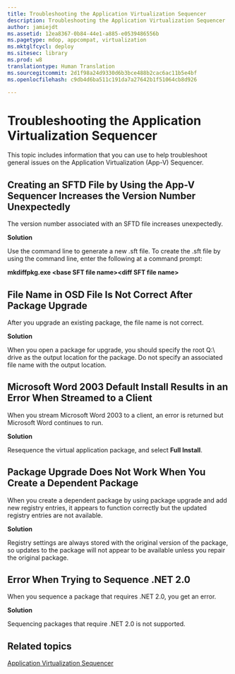 ```yaml
---
title: Troubleshooting the Application Virtualization Sequencer
description: Troubleshooting the Application Virtualization Sequencer
author: jamiejdt
ms.assetid: 12ea8367-0b84-44e1-a885-e0539486556b
ms.pagetype: mdop, appcompat, virtualization
ms.mktglfcycl: deploy
ms.sitesec: library
ms.prod: w8
translationtype: Human Translation
ms.sourcegitcommit: 2d1f98a24d9330d6b3bce488b2cac6ac11b5e4bf
ms.openlocfilehash: c9db4d6ba511c191da7a27642b1f51064cb8d926

---
```



# Troubleshooting the Application Virtualization Sequencer


This topic includes information that you can use to help troubleshoot general issues on the Application Virtualization (App-V) Sequencer.

## Creating an SFTD File by Using the App-V Sequencer Increases the Version Number Unexpectedly


The version number associated with an SFTD file increases unexpectedly.

**Solution**

Use the command line to generate a new .sft file. To create the .sft file by using the command line, enter the following at a command prompt:

**mkdiffpkg.exe &lt;base SFT file name&gt;&lt;diff SFT file name&gt;**

## <a href="" id="file-name-in-osd-file-is-not-correct-after-package-upgrade-"></a>File Name in OSD File Is Not Correct After Package Upgrade


After you upgrade an existing package, the file name is not correct.

**Solution**

When you open a package for upgrade, you should specify the root Q:\\ drive as the output location for the package. Do not specify an associated file name with the output location.

## Microsoft Word 2003 Default Install Results in an Error When Streamed to a Client


When you stream Microsoft Word 2003 to a client, an error is returned but Microsoft Word continues to run.

**Solution**

Resequence the virtual application package, and select **Full Install**.

## Package Upgrade Does Not Work When You Create a Dependent Package


When you create a dependent package by using package upgrade and add new registry entries, it appears to function correctly but the updated registry entries are not available.

**Solution**

Registry settings are always stored with the original version of the package, so updates to the package will not appear to be available unless you repair the original package.

## Error When Trying to Sequence .NET 2.0


When you sequence a package that requires .NET 2.0, you get an error.

**Solution**

Sequencing packages that require .NET 2.0 is not supported.

## Related topics


[Application Virtualization Sequencer](application-virtualization-sequencer.md)

 

 








<!--HONumber=Jun16_HO4-->



